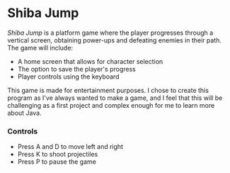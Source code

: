# Shiba Jump


*Shiba Jump* is a platform game where the player progresses through a vertical screen, 
obtaining power-ups and defeating enemies in their path. The game will include:
- A home screen that allows for character selection
- The option to save the player's progress
- Player controls using the keyboard

This game is made for entertainment purposes. I chose to create this program as I've always wanted to make a game,
and I feel that this will be challenging as a first project and complex enough for me to learn more about Java.

### Controls
- Press A and D to move left and right
- Press K to shoot projectiles
- Press P to pause the game